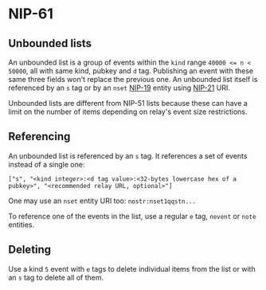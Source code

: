 NIP-61
======

Unbounded lists
---------------

An unbounded list is a group of events within the `kind` range `40000 <= n < 50000`, all
with same kind, pubkey and `d` tag. Publishing an event with these same three fields
won't replace the previous one. An unbounded list itself is referenced by an `s` tag
or by an `nset` [NIP-19](19.md) entity using [NIP-21](21.md) URI.

Unbounded lists are different from NIP-51 lists because these can have a limit on
the number of items depending on relay's event size restrictions.

## Referencing

An unbounded list is referenced by an `s` tag.
It references a set of events instead of a single one:

`["s", "<kind integer>:<d tag value>:<32-bytes lowercase hex of a pubkey>", "<recommended relay URL, optional>"]`

One may use an `nset` entity URI too: `nostr:nset1qqstn...`

To reference one of the events in the list, use a regular `e` tag, `nevent` or `note` entities.

## Deleting

Use a kind `5` event with `e` tags to delete individual items from the list
or with an `s` tag to delete all of them.
